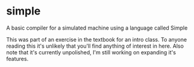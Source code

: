 # simple
A basic compiler for a simulated machine using a language called Simple

This was part of an exercise in the textbook for an intro class.
To anyone reading this it's unlikely that you'll find anything of interest in here. 
Also note that it's currently unpolished, I'm still working on expanding it's features.
